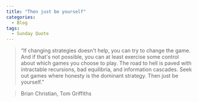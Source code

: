 ```yaml
---
title: "Then just be yourself"
categories:
  - Blog
tags:
  - Sunday Quote
---
```


> “If changing strategies doesn't help, you can try to change the game. And if that's not possible, you can at least exercise some control about which games you choose to play. The road to hell is paved with intractable recursions, bad equilibria, and information cascades. Seek out games where honesty is the dominant strategy. Then just be yourself.”

> Brian Christian, Tom Griffiths 

